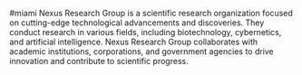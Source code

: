 #miami
Nexus Research Group is a scientific research organization focused on cutting-edge technological advancements and discoveries. They conduct research in various fields, including biotechnology, cybernetics, and artificial intelligence. Nexus Research Group collaborates with academic institutions, corporations, and government agencies to drive innovation and contribute to scientific progress.